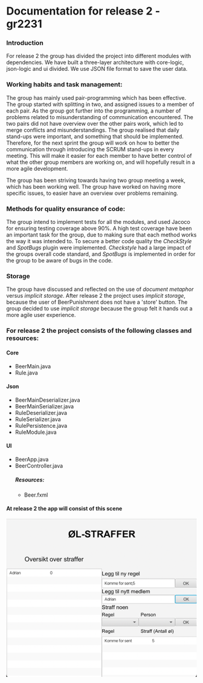 # Documentation for release 2 - gr2231

### Introduction
For release 2 the group has divided the project into different modules with dependencies.
We have built a three-layer architecture with core-logic, json-logic and ui divided.
We use JSON file format to save the user data.

### Working habits and task management:
The group has mainly used pair-programming which has been effective.
The group started with splitting in two, and assigned issues to a member of each pair.
As the group got further into the programming, a number of problems related to misunderstanding of communication encountered.
The two pairs did not have overview over the other pairs work, which led to merge conflicts and misunderstandings.
The group realised that daily stand-ups were important, and something that should be implemented.
Therefore, for the next sprint the group will work on how to better the communication through introducing the SCRUM stand-ups in every meeting.
This will make it easier for each member to have better control of what the other group members are working on, and will hopefully result in a more agile development.

The group has been striving towards having two group meeting a week, which has been working well.
The group have worked on having more specific issues, to easier have an overview over problems remaining.

### Methods for quality ensurance of code:
The group intend to implement tests for all the modules, and used Jacoco for ensuring testing coverage above 90%.
A high test coverage have been an important task for the group, due to making sure that each method works the way it was intended to.
To secure a better code quality the *CheckStyle* and *SpotBugs* plugin were implemented.
*Checkstyle* had a large impact of the groups overall code standard, and *SpotBugs* is implemented in order for the group 
to be aware of bugs in the code. 

### Storage
The group have discussed and reflected on the use of *document metaphor* versus *implicit 
storage*. 
After release 2 the project uses *implicit storage*, because the user of BeerPunishment does not have a
'store' button. 
The group decided to use *implicit storage* because the group felt it hands out a more agile user experience. 

### For release 2 the project consists of the following classes and resources:


#### Core
* BeerMain.java
* Rule.java

#### Json
* BeerMainDeserializer.java
* BeerMainSerializer.java
* RuleDeserializer.java
* RuleSerializer.java
* RulePersistence.java
* RuleModule.java

#### UI
* BeerApp.java
* BeerController.java
  </br>
  ##### Resources:
    * Beer.fxml



#### At release 2 the app will consist of this scene
![alt_text](uirelease2.png)

